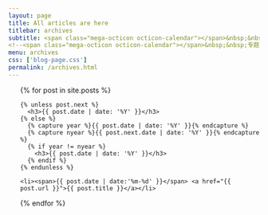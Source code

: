 ```yaml
---
layout: page
title: All articles are here
titlebar: archives
subtitle: <span class="mega-octicon octicon-calendar"></span>&nbsp;&nbsp;博文汇总
<!--<span class="mega-octicon octicon-calendar"></span>&nbsp;&nbsp;专题系列： &nbsp;&nbsp; <a href ="http://www.jiangxinlingdu.com/arch.html"><font color="#1A0DAB">架构</font></a>&nbsp;&nbsp; <a href ="http://www.jiangxinlingdu.com/life.html"><font color="#EB9439">故事</font></a>&nbsp;&nbsp; <a href ="http://www.jiangxinlingdu.com/jvm.html"><font color="#23527C">JVM</font></a>&nbsp;&nbsp; <a href ="http://www.jiangxinlingdu.com/docker.html"><font color="#1E90FF">Docker</font></a>-->
menu: archives
css: ['blog-page.css']
permalink: /archives.html
---
```


<ul class="archives-list">
  {% for post in site.posts %}

    {% unless post.next %}
      <h3>{{ post.date | date: '%Y' }}</h3>
    {% else %}
      {% capture year %}{{ post.date | date: '%Y' }}{% endcapture %}
      {% capture nyear %}{{ post.next.date | date: '%Y' }}{% endcapture %}
      {% if year != nyear %}
        <h3>{{ post.date | date: '%Y' }}</h3>
      {% endif %}
    {% endunless %}

    <li><span>{{ post.date | date:'%m-%d' }}</span> <a href="{{ post.url }}">{{ post.title }}</a></li>
  {% endfor %}
</ul>